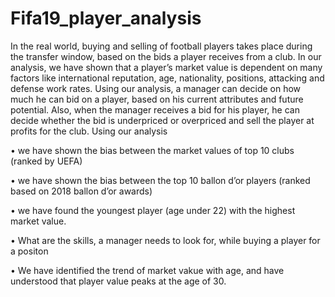 # Fifa19_player_analysis
In the real world, buying and selling of football players takes place during the transfer window, 
based on the bids a player receives from a club. In our analysis, we have shown that a player’s 
market value is dependent on many factors like international reputation, age, nationality, 
positions, attacking and defense work rates. 
Using our analysis, a manager can decide on how much he can bid on a player, based on his 
current attributes and future potential. Also, when the manager receives a bid for his player, he 
can decide whether the bid is underpriced or overpriced and sell the player at profits for the club. 
Using our analysis 

• we have shown the bias between the market values of top 10 clubs (ranked by UEFA) 

• we have shown the bias between the top 10 ballon d’or players (ranked based on 2018 ballon d’or awards) 

• we have found the youngest player (age under 22) with the highest market value.  
  

• What are the skills, a manager needs to look for, while buying a player for a positon 

• We have identified the trend of market vakue with age, and have understood that player value peaks at the age of 30.
